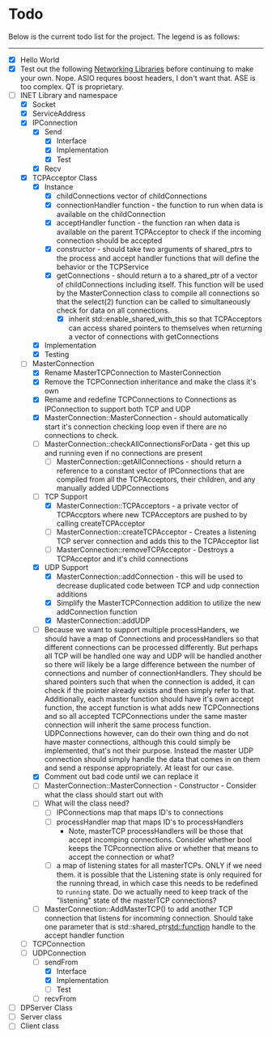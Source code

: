 # Todo

Below is the current todo list for the project. The legend is as follows:

----------------------------


- [x] Hello World
- [x] Test out the following [Networking Libraries](https://stackoverflow.com/questions/118945/best-c-c-network-library) before continuing to make
  your own. Nope. ASIO requres boost headers, I don't want that. ASE is too
  complex. QT is proprietary.
- [ ] INET Library and namespace
	- [x] Socket
	- [x] ServiceAddress
	- [x] IPConnection
	  - [x] Send
	    - [x] Interface
		- [x] Implementation
		- [x] Test
	  - [x] Recv
	- [x] TCPAcceptor Class
	  - [x] Instance
		- [x] childConnections vector of childConnections
		- [x] connectionHandler function - the function to run when data is
		  available on the childConnection
		- [x] acceptHandler <processHandler> function - the function ran when
		  data is available on the parent TCPAcceptor to check if the
		  incoming connection should be accepted
		- [x] constructor - should take two arguments of shared_ptrs to the
		  process and accept handler functions that will define the behavior
		  or the TCPService
		- [x] getConnections - should return a to a shared_ptr of a vector of
		  childConnections including itself. This function will be used by the
		  MasterConnection class to compile all connections so that the
		  select(2) function can be called to simultaneously check for data on
		  all connections.
		  - [x] inherit std::enable_shared_with_this so that TCPAcceptors can
			access shared pointers to themselves when returning a vector of
			connections with getConnections
	  - [x] Implementation
	  - [x] Testing
	- [ ] MasterConnection
	  - [x] Rename MasterTCPConnection to MasterConnection
	  - [x] Remove the TCPConnection inheritance and make the class it's own
	  - [x] Rename and redefine TCPConnections to Connections as IPConnection
		to support both TCP and UDP
	  - [x] MasterConnection::MasterConnection - should automatically start
		it's connection checking loop even if there are no connections to
		check.
	  - [ ] MasterConnection::checkAllConnectionsForData - get this up and
		running even if no connections are present
		- [ ] MasterConnection::getAllConnections - should return a reference
		  to a constant vector of IPConnections that are compiled from all the
		  TCPAcceptors, their children, and any manually added UDPConnections
	  - [ ] TCP Support
		- [x] MasterConnection::TCPAcceptors - a private vector of TCPAccptors
		  where new TCPAcceptors are pushed to by calling createTCPAcceptor
		- [ ] MasterConnection::createTCPAcceptor - Creates a listening TCP
		  server connection and adds this to the TCPAcceptor list
		- [ ] MasterConnection::removeTCPAcceptor - Destroys a TCPAcceptor and
		  it's child connections
	  - [x] UDP Support
	    - [x] MasterConnection::addConnection - this will be used to decrease
		duplicated code between TCP and udp connection additions
		- [x] Simplify the MasterTCPConnection addition to utilize the new
		addConnection function
		- [x] MasterConnection::addUDP
	  - [ ] Because we want to support multiple processHanders, we should have
		a map of Connections and processHandlers so that different connections
		can be processed differently. But perhaps all TCP will be handled one
		way and UDP will be handled another so there will likely be a large
		difference between the number of connections and number of
		connectionHandlers. They should be shared pointers such that when the
		connection is added, it can check if the pointer already exists and
		then simply refer to that. Additionally, each master function should
		have it's own accept function, the accept function is what adds new
		TCPConnections and so all accepted TCPConnections under the same
		master connection will inherit the same process function.
		UDPConnections however, can do their own thing and do not have master
		connections, although this could simply be implemented, that's not
		their purpose. Instead the master UDP connection should simply handle
		the data that comes in on them and send a response appropriately. At
		least for our case.
	  - [x] Comment out bad code until we can replace it
	  - [ ] MasterConnection::MasterConnection - Constructor - Consider what
		the class should start out with
	  - [ ] What will the class need?
	    - [ ] IPConnections map that maps ID's to connections
		- [ ] processHandler map that maps ID's to processHandlers
		  - Note, masterTCP processHandlers will be those that accept
			incomping connections. Consider whether bool keeps the
			TCPconnection alive or whether that means to accept the connection
			or what?
		- [ ] a map of listening states for all masterTCPs. ONLY if we need
		  them. it is possible that the Listening state is only required for
		  the running thread, in which case this needs to be redefined to
		  `running` state. Do we actually need to keep track of the
		  "listening" state of the masterTCP connections?
	  - [ ] MasterConnection::AddMasterTCP() to add another TCP connection
		that listens for incomming connection. Should take one parameter that
		is std::shared_ptr<std::function> handle to the accept handler function
	- [ ] TCPConnection
	- [ ] UDPConnection
	  - [ ] sendFrom
		- [x] Interface
		- [x] Implementation
		- [ ] Test
	  - [ ] recvFrom
- [ ] DPServer Class
- [ ] Server class
- [ ] Client class
